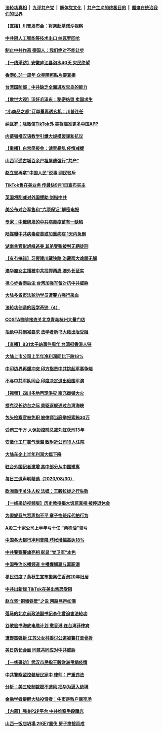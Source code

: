 

####  [法轮功真相](../../../../basic/blob/master/README.md?t=09010702) &nbsp;|&nbsp; [九评共产党](../../../../9ping.md/blob/master/README.md?t=09010702) &nbsp;|&nbsp; [解体党文化](../../../../jtdwh.md/blob/master/README.md?t=09010702)  &nbsp;|&nbsp; [共产主义的终极目的](../../../../gczydzjmd.md/blob/master/README.md?t=09010702) &nbsp;|&nbsp; [魔鬼在统治我们的世界](../../../../mgztzwmdsj.md/blob/master/README.md?t=09010702) 

#### [【直播】川普发布会：将亲赴基诺沙视察](../pages/nsc413/n12371025.md?t=09010702) 

#### [中共限人工智能等技术出口 纳瓦罗回呛](../pages/nsc413/n12371151.md?t=09010702) 

#### [制止中共作恶 德国人：我们绝对不能让步](../pages/nsc413/n12369984.md?t=09010702) 

#### [【一线采访】安徽庐江县泡水40天 灾民绝望](../pages/nsc413/n12371062.md?t=09010702) 

#### [香港8.31一周年 众星晒照贴片要真相](../pages/nsc413/n12370874.md?t=09010702) 

#### [台湾国防部：中共缺乏全面进攻宝岛的能力](../pages/nsc413/n12370890.md?t=09010702) 

#### [【欺世大观】汉奸毛泽东：秘密结盟 卖国求生](../pages/nsc413/n12356888.md?t=09010702) 

#### [“小商品之都”订单量再透玄机：川普连任](../pages/nsc413/n12370798.md?t=09010702) 

#### [纳瓦罗：除微信TikTok外 美将瞄准更多中国APP](../pages/nsc413/n12370933.md?t=09010702) 

#### [内蒙强推汉语教学引爆大规模罢课和抗议](../pages/nsc413/n12370380.md?t=09010702) 

#### [【重播】白宫简报会：谴责暴乱 疫情减缓](../pages/nsc413/n12370693.md?t=09010702) 

#### [山西平遥古城百余户祖屋遭强行“共产”](../pages/nsc413/n12370716.md?t=09010702) 

#### [赵立坚再拿“中国人民”说事 网民驳斥](../pages/nsc413/n12370762.md?t=09010702) 

#### [TikTok售在美业务 传最快9月1日宣布买主](../pages/nsc413/n12370714.md?t=09010702) 

#### [英国将削减对外国援助 剑指中共](../pages/nsc413/n12370744.md?t=09010702) 

#### [美公布对台军售和“六项保证”解密电报](../pages/nsc413/n12370691.md?t=09010702) 

#### [专家：中俄研发的中共病毒疫苗有一缺陷](../pages/nsc413/n12370444.md?t=09010702) 

#### [陆媒曝中共病毒疫苗或加重病症 1天内急删](../pages/nsc413/n12370398.md?t=09010702) 

#### [湖南贪官彭旭峰逃美 其弟受贿被判无期徒刑](../pages/nsc413/n12370241.md?t=09010702) 

#### [【有冇搞错】习要建川藏铁路 治藏两大难题无解](../pages/nsc413/n12370434.md?t=09010702) 

#### [澳华裔女主播被中共扣押两周 澳外长证实](../pages/nsc413/n12370291.md?t=09010702) 

#### [担心步香港后尘 台湾加强军备对抗中共威胁](../pages/nsc413/n12370215.md?t=09010702) 

#### [大陆多省市法轮功学员遭警方强行采血](../pages/nsc413/n12368719.md?t=09010702) 

#### [法轮功创造的医学奇迹（4）](../pages/nsc413/n12361957.md?t=09010702) 


#### [COSTA咖啡接连关北京青岛杭州大量门店](../pages/nsc413/n12370015.md?t=09010702) 

#### [拒绝中共删减要求 法学者新书大陆出版受阻](../pages/nsc413/n12369973.md?t=09010702) 

#### [【直播】831太子站事件周年 台湾挺香港人链](../pages/nsc413/n12369753.md?t=09010702) 

#### [大陆上市公司上半年净利润同比下跌18%](../pages/nsc413/n12369328.md?t=09010702) 

#### [中印边界再爆冲突 印方指责中共挑起军事争端](../pages/nsc413/n12369820.md?t=09010702) 

#### [不与中共军队同台 印度决定退出俄国军演](../pages/nsc413/n12369252.md?t=09010702) 

#### [【视频】四川多地再现洪灾 南充商铺大火](../pages/nsc413/n12369592.md?t=09010702) 

#### [捷克议长访台之际 美驱逐舰通过台湾海峡](../pages/nsc413/n12369702.md?t=09010702) 

#### [包头检察官被免职 被律师当庭举报索贿30万](../pages/nsc413/n12369507.md?t=09010702) 

#### [受贿三千万 人保投控前总裁刘虹获刑13年](../pages/nsc413/n12369368.md?t=09010702) 

#### [安徽化工厂氯气泄漏 致附近公司19人住院](../pages/nsc413/n12369330.md?t=09010702) 

#### [大陆车企上半年利润大幅下降](../pages/nsc413/n12368772.md?t=09010702) 

#### [驻台外国记者激增 其中部分从中国撤离](../pages/nsc413/n12369002.md?t=09010702) 

#### [每日三退声明精选（2020/08/30）](../pages/nsc413/n12369185.md?t=09010702) 

#### [欧洲重申关注人权 法媒：王毅拉拢之行失败](../pages/nsc413/n12368948.md?t=09010702) 

#### [【一线采访视频版】历史教授揭大饥荒真相 被停退休金](../pages/nsc413/n12368816.md?t=09010702) 

#### [为倪妮忍气吞声抱不平 章子怡怒斥代拍行为](../pages/nsc413/n12368476.md?t=09010702) 

#### [A股二十家公司上半年亏十亿 “两桶油”领亏](../pages/nsc413/n12368443.md?t=09010702) 

#### [中国各大银行净利普降 坏帐增幅高达18%](../pages/nsc413/n12368439.md?t=09010702) 

#### [中共警察警旗亮相 彰显“党卫军”本色](../pages/nsc413/n12368545.md?t=09010702) 

#### [中国整治吃播频道 主播爆解雇与离职潮](../pages/nsc413/n12368597.md?t=09010702) 

#### [移民进度？黄秋生宣布搬离住香港20年旧居](../pages/nsc413/n12368200.md?t=09010702) 

#### [中共出新规 TikTok在美出售恐受阻](../pages/nsc413/n12368482.md?t=09010702) 

#### [赵立坚“铜墙铁壁”之说  网路骂声如潮](../pages/nsc413/n12368211.md?t=09010702) 

#### [落马的北京前政法副书记李伟曾迫害法轮功](../pages/nsc413/n12367594.md?t=09010702) 

#### [谷歌脸书海底电缆计划 撤香港 连台湾菲律宾](../pages/nsc413/n12368030.md?t=09010702) 

#### [遭野蛮强拆 江苏父女村委讨公道被警打至骨折](../pages/nsc413/n12368089.md?t=09010702) 

#### [美日防长会面 同意共同应对中共威胁](../pages/nsc413/n12367888.md?t=09010702) 

#### [【一线采访】武汉市民指王毅欧洲甩锅疫情](../pages/nsc413/n12367721.md?t=09010702) 

#### [中共警察监控装居民家中 律师：严重违法](../pages/nsc413/n12366715.md?t=09010702) 

#### [分析：美三轮制裁密不透风 把华为逼入绝境](../pages/nsc413/n12359153.md?t=09010702) 


#### [金融学者提醒大陆投资者：牛市是散户屠宰场](../pages/nsc413/n12367501.md?t=09010702) 

#### [【内幕】强关P2P平台 中共维稳手段曝光](../pages/nsc413/n12362241.md?t=09010702) 

#### [山西一饭店坍塌 29死7重伤 房子拼接而成](../pages/nsc413/n12367469.md?t=09010702) 


